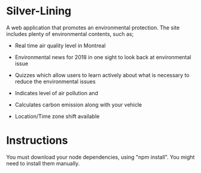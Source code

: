 # Silver-Lining

A web application that promotes an environmental protection. The site includes plenty of environmental contents, such as;

- Real time air quality level in Montreal

- Environmental news for 2018 in one sight to look back at environmental issue

- Quizzes which allow users to learn actively about what is necessary to reduce the environmental issues

- Indicates level of air pollution and 

- Calculates carbon emission along with your vehicle

- Location/Time zone shift available


# Instructions

You must download your node dependencies, using "npm install". You might need to install them manually.

